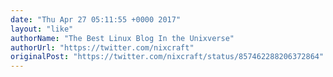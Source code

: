 ```yaml
---
date: "Thu Apr 27 05:11:55 +0000 2017"
layout: "like"
authorName: "The Best Linux Blog In the Unixverse"
authorUrl: "https://twitter.com/nixcraft"
originalPost: "https://twitter.com/nixcraft/status/857462288206372864"
---
```

